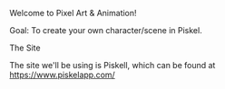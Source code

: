 Welcome to Pixel Art & Animation!

Goal: To create your own character/scene in Piskel.

<h>The Site</h>


The site we'll be using is Piskell, which can be found at https://www.piskelapp.com/
